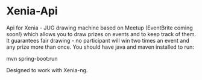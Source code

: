 Xenia-Api
=========

Api for Xenia - JUG drawing machine based on Meetup (EventBrite coming soon!) which allows you to draw prizes on events and to keep track of them. It guarantees fair drawing - no participant will win two times an event and any prize more than once. You should have java and maven installed to run:

 mvn spring-boot:run
 
 Designed to work with Xenia-ng.


